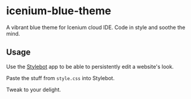 # icenium-blue-theme

A vibrant blue theme for Icenium cloud IDE. Code in style and soothe the mind.

## Usage
Use the [Stylebot](https://www.google.com/url?sa=t&rct=j&q=&esrc=s&source=web&cd=1&cad=rja&ved=0CCsQFjAA&url=https%3A%2F%2Fchrome.google.com%2Fwebstore%2Fdetail%2Fstylebot%2Foiaejidbmkiecgbjeifoejpgmdaleoha%3Fhl%3Den&ei=mdhtUvTfIenXygHXuYCgAg&usg=AFQjCNHPI6DhM4AZAdG0Len41Uvp2bin6Q&sig2=pRISbi62oKYqyjLz7cf4Sw&bvm=bv.55123115,d.aWc) app to be able to persistently edit a website's look.

Paste the stuff from `style.css` into Stylebot.

Tweak to your delight.
